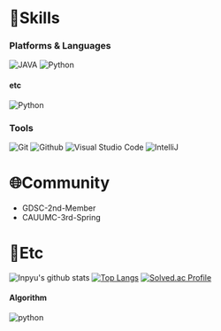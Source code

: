 # 🌱Skills
### Platforms & Languages
![JAVA](https://img.shields.io/badge/java-007396?style=for-the-badge&logo=java&logoColor=white")
![Python](https://img.shields.io/badge/Python-3776AB.svg?&style=for-the-badge&logo=Python&logoColor=white)

#### etc
![Python](https://img.shields.io/badge/Python-3776AB.svg?&style=for-the-badge&logo=Python&logoColor=white)

### Tools
![Git](https://img.shields.io/badge/Git-F05032.svg?&style=for-the-badge&logo=Git&logoColor=white)
![Github](https://img.shields.io/badge/github-181717?style=for-the-badge&logo=github&logoColor=white)
![Visual Studio Code](https://img.shields.io/badge/Visual%20Studio%20Code-007ACC.svg?&style=for-the-badge&logo=Visual%20Studio%20Code&logoColor=white)
![IntelliJ](https://img.shields.io/badge/IntelliJ-000000.svg?&style=for-the-badge&logo=IntelliJ&logoColor=white)


# 🌐Community

- GDSC-2nd-Member
- CAUUMC-3rd-Spring

# 💭Etc

![Inpyu's github stats](https://github-readme-stats.vercel.app/api?username=inpyu&show_icons=true&tokyonight)
[![Top Langs](https://github-readme-stats.vercel.app/api/top-langs/?username=inpyu&layout=compact)](https://github.com/inpyu/github-readme-stats)
[![Solved.ac Profile](http://mazassumnida.wtf/api/generate_badge?boj=dayeon620)](https://solved.ac/dayeon620)

#### Algorithm 
![python](https://img.shields.io/badge/python-3776AB.svg?&style=for-the-badge&logo=python&logoColor=white)
